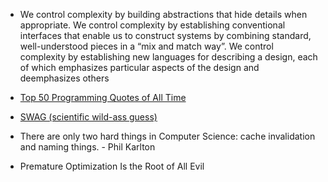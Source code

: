 * We control complexity by building abstractions that hide details when appropriate. We control complexity by establishing conventional interfaces that enable us to construct systems by combining standard, well-understood pieces in a “mix and match way”. We control complexity by establishing new languages for describing a design, each of which emphasizes particular aspects of the design and deemphasizes others

* [Top 50 Programming Quotes of All Time](http://www.junauza.com/2010/12/top-50-programming-quotes-of-all-time.html)

* [SWAG (scientific wild-ass guess)](https://en.wikipedia.org/wiki/Scientific_wild-ass_guess)

* There are only two hard things in Computer Science: cache invalidation and naming things. - Phil Karlton

* Premature Optimization Is the Root of All Evil
